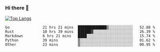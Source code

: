 ### Hi there 👋

<!--
**3Xpl0it3r/3Xpl0it3r** is a ✨ _special_ ✨ repository because its `README.md` (this file) appears on your GitHub profile.

Here are some ideas to get you started:

- 🔭 I’m currently working on ...
- 🌱 I’m currently learning ...
- 👯 I’m looking to collaborate on ...
- 🤔 I’m looking for help with ...
- 💬 Ask me about ...
- 📫 How to reach me: ...
- 😄 Pronouns: ...
- ⚡ Fun fact: ...
-->


[![Top Langs](https://github-readme-stats.vercel.app/api/top-langs/?username=3Xpl0it3r&layout=compact)](https://github.com/3Xpl0it3r/3Xpl0it3r)

<!--START_SECTION:waka-->

```text
Go               21 hrs 21 mins  █████████████▒░░░░░░░░░░░   52.88 %
Rust             10 hrs 39 mins  ██████▓░░░░░░░░░░░░░░░░░░   26.39 %
Markdown         6 hrs 21 mins   ████░░░░░░░░░░░░░░░░░░░░░   15.74 %
Python           39 mins         ▒░░░░░░░░░░░░░░░░░░░░░░░░   01.62 %
Other            23 mins         ▒░░░░░░░░░░░░░░░░░░░░░░░░   00.95 %
```

<!--END_SECTION:waka-->
